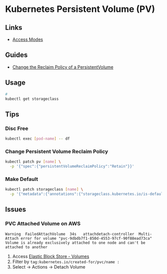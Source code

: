 # Kubernetes Persistent Volume (PV)

## Links

- [Access Modes](https://kubernetes.io/docs/concepts/storage/persistent-volumes/#access-modes)

## Guides

- [Change the Reclaim Policy of a PersistentVolume](https://v1-18.docs.kubernetes.io/docs/tasks/administer-cluster/change-pv-reclaim-policy/)

## Usage

```sh
#
kubectl get storageclass
```

## Tips

### Disc Free

```sh
kubectl exec [pod-name] -- df
```

### Change Persistent Volume Reclaim Policy

```sh
kubectl patch pv [name] \
  -p '{"spec":{"persistentVolumeReclaimPolicy":"Retain"}}'
```

### Make Default

```sh
kubectl patch storageclass [name] \
  -p '{"metadata":{"annotations":{"storageclass.kubernetes.io/is-default-class":"true"}}}'
```

## Issues

### PVC Attached Volume on AWS

```log
Warning  FailedAttachVolume  34s   attachdetach-controller  Multi-Attach error for volume "pvc-9dbdb7f1-850d-4553-97cf-90f88ead73ca" Volume is already exclusively attached to one node and can't be attached to another
```

1. Access [Elastic Block Store - Volumes](https://console.aws.amazon.com/ec2/v2/home?region=us-east-1#Volumes:sort=desc:createTime)
2. Filter by `tag:kubernetes.io/created-for/pvc/name : `
3. Select -> Actions -> Detach Volume
